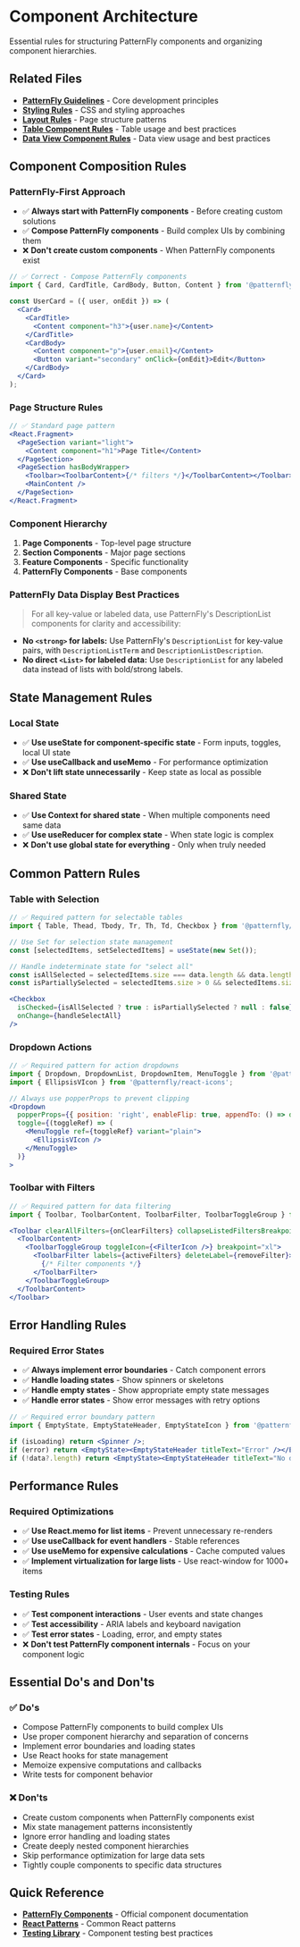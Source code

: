 # Component Architecture

Essential rules for structuring PatternFly components and organizing component hierarchies.

## Related Files
- [**PatternFly Guidelines**](./README.md) - Core development principles
- [**Styling Rules**](./styling-standards.md) - CSS and styling approaches
- [**Layout Rules**](../components/layout/README.md) - Page structure patterns
- [**Table Component Rules**](../components/data-display/table.md) - Table usage and best practices
- [**Data View Component Rules**](../components/data-display/README.md) - Data view usage and best practices

## Component Composition Rules

### PatternFly-First Approach
- ✅ **Always start with PatternFly components** - Before creating custom solutions
- ✅ **Compose PatternFly components** - Build complex UIs by combining them
- ❌ **Don't create custom components** - When PatternFly components exist

```jsx
// ✅ Correct - Compose PatternFly components
import { Card, CardTitle, CardBody, Button, Content } from '@patternfly/react-core';

const UserCard = ({ user, onEdit }) => (
  <Card>
    <CardTitle>
      <Content component="h3">{user.name}</Content>
    </CardTitle>
    <CardBody>
      <Content component="p">{user.email}</Content>
      <Button variant="secondary" onClick={onEdit}>Edit</Button>
    </CardBody>
  </Card>
);
```

### Page Structure Rules
```jsx
// ✅ Standard page pattern
<React.Fragment>
  <PageSection variant="light">
    <Content component="h1">Page Title</Content>
  </PageSection>
  <PageSection hasBodyWrapper>
    <Toolbar><ToolbarContent>{/* filters */}</ToolbarContent></Toolbar>
    <MainContent />
  </PageSection>
</React.Fragment>
```

### Component Hierarchy
1. **Page Components** - Top-level page structure
2. **Section Components** - Major page sections
3. **Feature Components** - Specific functionality
4. **PatternFly Components** - Base components

### PatternFly Data Display Best Practices
> For all key-value or labeled data, use PatternFly's DescriptionList components for clarity and accessibility:
- **No `<strong>` for labels:** Use PatternFly's `DescriptionList` for key-value pairs, with `DescriptionListTerm` and `DescriptionListDescription`.
- **No direct `<List>` for labeled data:** Use `DescriptionList` for any labeled data instead of lists with bold/strong labels.

## State Management Rules

### Local State
- ✅ **Use useState for component-specific state** - Form inputs, toggles, local UI state
- ✅ **Use useCallback and useMemo** - For performance optimization
- ❌ **Don't lift state unnecessarily** - Keep state as local as possible

### Shared State
- ✅ **Use Context for shared state** - When multiple components need same data
- ✅ **Use useReducer for complex state** - When state logic is complex
- ❌ **Don't use global state for everything** - Only when truly needed

## Common Pattern Rules

### Table with Selection
```jsx
// ✅ Required pattern for selectable tables
import { Table, Thead, Tbody, Tr, Th, Td, Checkbox } from '@patternfly/react-table';

// Use Set for selection state management
const [selectedItems, setSelectedItems] = useState(new Set());

// Handle indeterminate state for "select all"
const isAllSelected = selectedItems.size === data.length && data.length > 0;
const isPartiallySelected = selectedItems.size > 0 && selectedItems.size < data.length;

<Checkbox
  isChecked={isAllSelected ? true : isPartiallySelected ? null : false}
  onChange={handleSelectAll}
/>
```

### Dropdown Actions
```jsx
// ✅ Required pattern for action dropdowns
import { Dropdown, DropdownList, DropdownItem, MenuToggle } from '@patternfly/react-core';
import { EllipsisVIcon } from '@patternfly/react-icons';

// Always use popperProps to prevent clipping
<Dropdown
  popperProps={{ position: 'right', enableFlip: true, appendTo: () => document.body }}
  toggle={(toggleRef) => (
    <MenuToggle ref={toggleRef} variant="plain">
      <EllipsisVIcon />
    </MenuToggle>
  )}
>
```

### Toolbar with Filters
```jsx
// ✅ Required pattern for data filtering
import { Toolbar, ToolbarContent, ToolbarFilter, ToolbarToggleGroup } from '@patternfly/react-core';

<Toolbar clearAllFilters={onClearFilters} collapseListedFiltersBreakpoint="xl">
  <ToolbarContent>
    <ToolbarToggleGroup toggleIcon={<FilterIcon />} breakpoint="xl">
      <ToolbarFilter labels={activeFilters} deleteLabel={removeFilter}>
        {/* Filter components */}
      </ToolbarFilter>
    </ToolbarToggleGroup>
  </ToolbarContent>
</Toolbar>
```

## Error Handling Rules

### Required Error States
- ✅ **Always implement error boundaries** - Catch component errors
- ✅ **Handle loading states** - Show spinners or skeletons
- ✅ **Handle empty states** - Show appropriate empty state messages
- ✅ **Handle error states** - Show error messages with retry options

```jsx
// ✅ Required error boundary pattern
import { EmptyState, EmptyStateHeader, EmptyStateIcon } from '@patternfly/react-core';

if (isLoading) return <Spinner />;
if (error) return <EmptyState><EmptyStateHeader titleText="Error" /></EmptyState>;
if (!data?.length) return <EmptyState><EmptyStateHeader titleText="No data" /></EmptyState>;
```

## Performance Rules

### Required Optimizations
- ✅ **Use React.memo for list items** - Prevent unnecessary re-renders
- ✅ **Use useCallback for event handlers** - Stable references
- ✅ **Use useMemo for expensive calculations** - Cache computed values
- ✅ **Implement virtualization for large lists** - Use react-window for 1000+ items

### Testing Rules
- ✅ **Test component interactions** - User events and state changes
- ✅ **Test accessibility** - ARIA labels and keyboard navigation
- ✅ **Test error states** - Loading, error, and empty states
- ❌ **Don't test PatternFly component internals** - Focus on your component logic

## Essential Do's and Don'ts

### ✅ Do's
- Compose PatternFly components to build complex UIs
- Use proper component hierarchy and separation of concerns
- Implement error boundaries and loading states
- Use React hooks for state management
- Memoize expensive computations and callbacks
- Write tests for component behavior

### ❌ Don'ts
- Create custom components when PatternFly components exist
- Mix state management patterns inconsistently
- Ignore error handling and loading states
- Create deeply nested component hierarchies
- Skip performance optimization for large data sets
- Tightly couple components to specific data structures

## Quick Reference
- **[PatternFly Components](https://www.patternfly.org/components)** - Official component documentation
- **[React Patterns](https://reactpatterns.com/)** - Common React patterns
- **[Testing Library](https://testing-library.com/)** - Component testing best practices